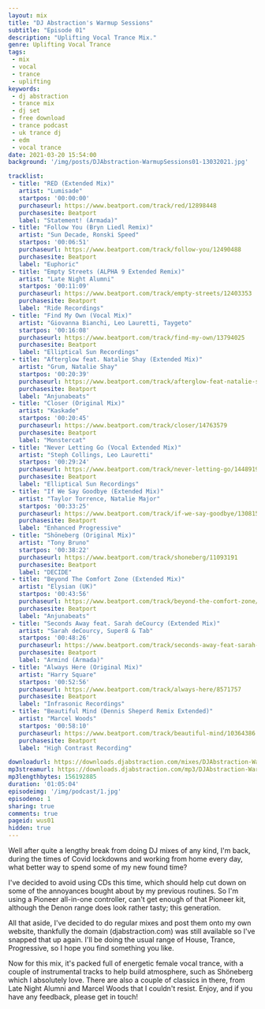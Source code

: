 ```yaml
---
layout: mix
title: "DJ Abstraction's Warmup Sessions"
subtitle: "Episode 01"
description: "Uplifting Vocal Trance Mix."
genre: Uplifting Vocal Trance
tags:
 - mix
 - vocal
 - trance
 - uplifting
keywords:
 - dj abstraction
 - trance mix
 - dj set
 - free download
 - trance podcast
 - uk trance dj
 - edm
 - vocal trance
date: 2021-03-20 15:54:00
background: '/img/posts/DJAbstraction-WarmupSessions01-13032021.jpg'

tracklist:
 - title: "RED (Extended Mix)"
   artist: "Lumisade"
   startpos: '00:00:00'
   purchaseurl: https://www.beatport.com/track/red/12898448
   purchasesite: Beatport
   label: "Statement! (Armada)"
 - title: "Follow You (Bryn Liedl Remix)"
   artist: "Sun Decade, Ronski Speed"
   startpos: '00:06:51'
   purchaseurl: https://www.beatport.com/track/follow-you/12490488
   purchasesite: Beatport
   label: "Euphoric"
 - title: "Empty Streets (ALPHA 9 Extended Remix)"
   artist: "Late Night Alumni"
   startpos: '00:11:09'
   purchaseurl: https://www.beatport.com/track/empty-streets/12403353
   purchasesite: Beatport
   label: "Ride Recordings"
 - title: "Find My Own (Vocal Mix)"
   artist: "Giovanna Bianchi, Leo Lauretti, Taygeto"
   startpos: '00:16:08'
   purchaseurl: https://www.beatport.com/track/find-my-own/13794025
   purchasesite: Beatport
   label: "Elliptical Sun Recordings"
 - title: "Afterglow feat. Natalie Shay (Extended Mix)"
   artist: "Grum, Natalie Shay"
   startpos: '00:20:39'
   purchaseurl: https://www.beatport.com/track/afterglow-feat-natalie-shay/13199912
   purchasesite: Beatport
   label: "Anjunabeats"
 - title: "Closer (Original Mix)"
   artist: "Kaskade"
   startpos: '00:20:45'
   purchaseurl: https://www.beatport.com/track/closer/14763579
   purchasesite: Beatport
   label: "Monstercat"
 - title: "Never Letting Go (Vocal Extended Mix)"
   artist: "Steph Collings, Leo Lauretti"
   startpos: '00:29:24'
   purchaseurl: https://www.beatport.com/track/never-letting-go/14489198
   purchasesite: Beatport
   label: "Elliptical Sun Recordings"
 - title: "If We Say Goodbye (Extended Mix)"
   artist: "Taylor Torrence, Natalie Major"
   startpos: '00:33:25'
   purchaseurl: https://www.beatport.com/track/if-we-say-goodbye/13081502
   purchasesite: Beatport
   label: "Enhanced Progressive"
 - title: "Shöneberg (Original Mix)"
   artist: "Tony Bruno"
   startpos: '00:38:22'
   purchaseurl: https://www.beatport.com/track/shoneberg/11093191
   purchasesite: Beatport
   label: "DECIDE"
 - title: "Beyond The Comfort Zone (Extended Mix)"
   artist: "Elysian (UK)"
   startpos: '00:43:56'
   purchaseurl: https://www.beatport.com/track/beyond-the-comfort-zone/13627966
   purchasesite: Beatport
   label: "Anjunabeats"
 - title: "Seconds Away feat. Sarah deCourcy (Extended Mix)"
   artist: "Sarah deCourcy, Super8 & Tab"
   startpos: '00:48:26'
   purchaseurl: https://www.beatport.com/track/seconds-away-feat-sarah-decourcy/10206686
   purchasesite: Beatport
   label: "Armind (Armada)"
 - title: "Always Here (Original Mix)"
   artist: "Harry Square"
   startpos: '00:52:56'
   purchaseurl: https://www.beatport.com/track/always-here/8571757
   purchasesite: Beatport
   label: "Infrasonic Recordings"
 - title: "Beautiful Mind (Dennis Sheperd Remix Extended)"
   artist: "Marcel Woods"
   startpos: '00:58:10'
   purchaseurl: https://www.beatport.com/track/beautiful-mind/10364386
   purchasesite: Beatport
   label: "High Contrast Recording"

downloadurl: https://downloads.djabstraction.com/mixes/DJAbstraction-WarmupSessions01-13032021.zip
mp3streamurl: https://downloads.djabstraction.com/mp3/DJAbstraction-WarmupSessions01-13032021.mp3
mp3lengthbytes: 156192885
duration: '01:05:04'
episodeimg: '/img/podcast/1.jpg'
episodeno: 1
sharing: true
comments: true
pageid: wus01
hidden: true
---
```


Well after quite a lengthy break from doing DJ mixes of any kind, I'm back, during the times of Covid lockdowns and working from home every day, what better way to spend some of my new found time?

I've decided to avoid using CDs this time, which should help cut down on some of the annoyances bought about by my previous routines. So I'm using a Pioneer all-in-one controller, can't get enough of that Pioneer kit, although the Denon range does look rather tasty; this generation.

All that aside, I've decided to do regular mixes and post them onto my own website, thankfully the domain (djabstraction.com) was still available so I've snapped that up again. I'll be doing the usual range of House, Trance, Progressive, so I hope you find something you like.

Now for this mix, it's packed full of energetic female vocal trance, with a couple of instrumental tracks to help build atmosphere, such as Shöneberg which I absolutely love. There are also a couple of classics in there, from Late Night Alumni and Marcel Woods that I couldn't resist. Enjoy, and if you have any feedback, please get in touch!